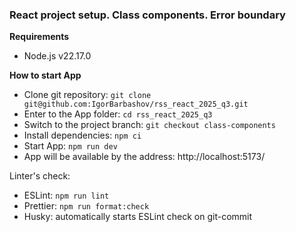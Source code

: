 ### React project setup. Class components. Error boundary

**Requirements**
- Node.js v22.17.0

**How to start App**
- Clone git repository: `git clone git@github.com:IgorBarbashov/rss_react_2025_q3.git`
- Enter to the App folder: `cd rss_react_2025_q3`
- Switch to the project branch: `git checkout class-components`
- Install dependencies: `npm ci`
- Start App: `npm run dev`
- App will be available by the address: http://localhost:5173/

Linter's check:
- ESLint: `npm run lint`
- Prettier: `npm run format:check`
- Husky: automatically starts ESLint check on git-commit